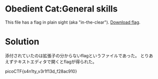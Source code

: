 # Obedient Cat:General skills
This file has a flag in plain sight (aka "in-the-clear"). [Download flag]().

# Solution
添付されていたのは拡張子の分からないflagというファイルであった。
とりあえずテキストエディタで開くとflagが得られた。

picoCTF{s4n1ty_v3r1f13d_f28ac910}
